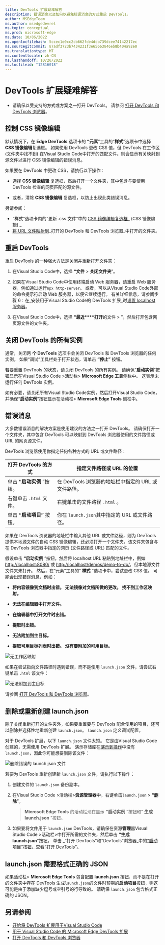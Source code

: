 ```yaml
---
title: DevTools 扩展疑难解答
description: 错误消息以及如何以避免错误消息的方式重启 DevTools。
author: MSEdgeTeam
ms.author: msedgedevrel
ms.topic: conceptual
ms.prod: microsoft-edge
ms.date: 10/06/2022
ms.openlocfilehash: 5ccec1e0cc2cb662fde4dcb739dcee74142217ec
ms.sourcegitcommit: 87adf3723b7434231f3e65663846eb8b404a92e0
ms.translationtype: MT
ms.contentlocale: zh-CN
ms.lasthandoff: 10/20/2022
ms.locfileid: "12816018"
---
```

# <a name="troubleshooting-the-devtools-extension"></a>DevTools 扩展疑难解答

* 请确保以受支持的方式或方案之一打开 DevTools。  请参阅 [打开 DevTools 和 DevTools 浏览器](./open-devtools-and-embedded-browser.md)。


<!-- ====================================================================== -->
## <a name="controlling-css-mirror-editing"></a>控制 CSS 镜像编辑

默认情况下，在 **Edge DevTools** 选项卡的 **“元素**”工具的“**样式**”选项卡中选择 **CSS 镜像编辑**复选框。 如果使用 DevTools 更改 CSS 值，但 DevTools 在工作区 (文件夹中找不到) 在Visual Studio Code中打开的匹配文件，则会显示有关映射到源文件以进行 CSS 镜像编辑的错误消息。

如果要在 DevTools 中更改 CSS，请执行以下操作：

   *  选择 **CSS 镜像编辑** 复选框，然后打开一个文件夹，其中包含与要使用 DevTools 检查的网页匹配的源文件。

   *  或者，清除 **CSS 镜像编辑** 复选框，以防止出现此类错误消息。

另请参阅：
* “样式”选项卡内的“更新 .css 文件”中的 [CSS 镜像编辑复选框](./css-mirror-editing-styles-tab.md#the-css-mirror-editing-checkbox)_ (CSS 镜像编辑) _
* [将 URL 文件映射到](./open-devtools-and-embedded-browser.md#mapping-url-files-to-the-opened-folder)_打开的 DevTools 和 DevTools 浏览器_中打开的文件夹。


<!-- ====================================================================== -->
## <a name="restarting-devtools"></a>重启 DevTools

重启 DevTools 的一种强大方法是关闭并重新打开文件夹：

1. 在Visual Studio Code中，选择 **“文件** > **关闭文件夹**”。

1. 如果在Visual Studio Code中使用终端启动 Web 服务器，请重启 Web 服务器，例如通过运行`npx http-server`。  或者，可以从Visual Studio Code外部的命令提示符启动 Web 服务器，以便它继续运行。  有关详细信息，请参阅步骤 6：在_安装用于Visual Studio Code的 DevTools 扩展_时[设置 localhost 服务器](./install.md#step-6-set-up-a-localhost-server)。

1. 在Visual Studio Code中，选择 **“最近****打开**的文件 > ”，然后打开包含网页源文件的文件夹。


<!-- ====================================================================== -->
## <a name="closing-all-instances-of-devtools"></a>关闭 DevTools 的所有实例

通常，关闭两 **个 DevTools** 选项卡会关闭 DevTools 和 DevTools 浏览器的任何实例。  如果“调试”工具栏处于打开状态，请单击 **“停止”** 按钮。

若要重置 DevTools 的状态，请关闭 DevTools 的所有实例。  请确保“**启动实例**”按钮显示在Visual Studio Code >活动栏> **Microsoft Edge 工具**侧栏中。  这表示未运行任何 DevTools 实例。

如有必要，请关闭所有Visual Studio Code实例，然后打开Visual Studio Code，并确保“**启动实例**”按钮显示在活动栏> **Microsoft Edge Tools** 侧栏中。


<!-- ====================================================================== -->
## <a name="error-messages"></a>错误消息

大多数错误消息的解决方案是使用建议的方法之一打开 DevTools。  请确保打开一个文件夹，其中包含 DevTools 可以映射到 DevTools 浏览器使用的文件路径或 URL 的网页源文件。

DevTools 浏览器使用你指定任何各种方式的 URL 或文件路径：

| 打开 DevTools 的方式 | 指定文件路径或 URL 的位置 |
|---|---|
| 单击 **“启动实例** ”按钮。 | 在 DevTools 浏览器的地址栏中指定的 URL 或文件路径。 |
| 右键单击 `.html` 文件。 | 右键单击的文件路径 `.html` 。 |
| 单击 **“启动项目”** 按钮。 | 你在 `launch.json`其中指定的 URL 或文件路径。 |

如果在 DevTools 浏览器的地址栏中输入其他 URL 或文件路径，则为 DevTools 提供本地源文件的自动 CSS 镜像编辑，还必须打开一个文件夹，该文件夹包含与在 DevTools 浏览器中指定的网页 (文件路径或 URL) 匹配的文件。

假设单击 **“启动实例** ”按钮，然后将 localhost URL 粘贴到地址栏中，例如 [http://localhost:8080/](http://localhost:8080/) 或 [http://localhost/demos/demo-to-do/](http://localhost/demos/demo-to-do/)，但本地源文件文件夹未打开。  然后，在“元素”工具的“ **样式** ”选项卡中，尝试更改 CSS 值。  可能会出现错误消息，例如：

*  **将内容镜像到文档时出错。  无法镜像对文档所做的更改。  找不到工作区映射。**

*  **无法在编辑器中打开文件。**

*  **在编辑器中打开文件时出错。**

*  **提取时出错。**

*  **无法附加到主目标。**

*  **提取可用目标列表时出错。  没有要附加的可用目标。**

![无工作区映射](./troubleshooting-images/no-workspace-mapping.png)

如果在尝试指向文件路径时遇到错误，而不是使用 `launch.json` 文件，请尝试右键单击 `.html` 该文件：

![无法附加到主目标](./troubleshooting-images/could-not-attach-main-target.png)

请参阅 [打开 DevTools 和 DevTools 浏览器](./open-devtools-and-embedded-browser.md)。


<!-- ====================================================================== -->
## <a name="deleting-or-re-creating-launchjson"></a>删除或重新创建 launch.json

除了关闭重新打开的文件夹外，如果要重置要与 DevTools 配合使用的项目，还可以删除并选择性地重新创建 `launch.json`。  `launch.json` 定义调试配置。

对于 DevTools 扩展，以下 `launch.json` 文件太短。  它是由Visual Studio Code创建的，无需使用 DevTools 扩展。  演示存储库在[演示到操作](https://github.com/MicrosoftEdge/Demos/tree/main/demo-to-do)中没有`launch.json`，因此你可能想要删除该文件：

![删除错误的 launch.json 文件](./troubleshooting-images/wrong-launch-json.png)

若要为 DevTools 重新创建新 `launch.json` 文件，请执行以下操作：

1. 创建文件的 `launch.json` 备份副本。

1. 在Visual Studio Code >活动栏>**资源管理器**中，右键单击`launch.json` > **“删除**”。

   > **Microsoft Edge Tools** 的活动栏现在显示 **“启动实例** ”按钮和“ **生成 launch.json** ”按钮。

1. 如果要将文件用于 `launch.json` DevTools，请确保在资源**管理**器Visual Studio Code >活动栏>中打开所需的文件夹，然后单击 **“生成 launch.json**”按钮。  单击 _“打开 DevTools”和“DevTools”浏览器_中的[“启动项目”按钮，查看“打开 DevTools](./open-devtools-and-embedded-browser.md#opening-devtools-by-clicking-the-launch-project-button)”。


<!-- ====================================================================== -->
## <a name="launchjson-requires-well-formed-json"></a>launch.json 需要格式正确的 JSON

如果活动栏> **Microsoft Edge Tools** 包含配置 **launch.json** 按钮，而不是在打开的文件夹中存在 DevTools 生成`launch.json`的文件时预期的**启动项目**按钮，则这可能是由于添加缺少逗号或空引号的行导致的。  请确保 `launch.json` 包含格式正确的 JSON。


<!-- ====================================================================== -->
## <a name="see-also"></a>另请参阅

* [开始将 DevTools 扩展用于Visual Studio Code](./get-started.md)
* [用于 Visual Studio Code 的 Microsoft Edge DevTools 扩展](../microsoft-edge-devtools-extension.md)
* [打开 DevTools 和 DevTools 浏览器](./open-devtools-and-embedded-browser.md)
